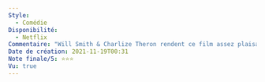 ```yaml
---
Style:
  - Comédie
Disponibilité:
  - Netflix
Commentaire: "Will Smith & Charlize Theron rendent ce film assez plaisant. Malheureusement ça ne suit pas vraiment au niveau du scénario, de la cohérence etc… quelques moments drôles. "
Date de création: 2021-11-19T00:31
Note finale/5: ⭐⭐⭐
Vu: true
---
```

